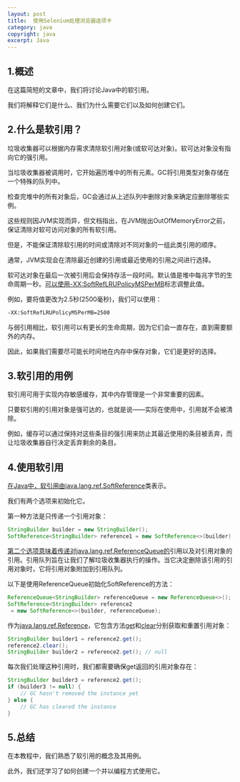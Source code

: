 ```yaml
---
layout: post
title:  使用Selenium处理浏览器选项卡
category: java
copyright: java
excerpt: Java
---
```


## 1.概述

在这篇简短的文章中，我们将讨论Java中的软引用。

我们将解释它们是什么、我们为什么需要它们以及如何创建它们。

## 2.什么是软引用？

垃圾收集器可以根据内存需求清除软引用对象(或软可达对象)。软可达对象没有指向它的强引用。

当垃圾收集器被调用时，它开始遍历堆中的所有元素。GC将引用类型对象存储在一个特殊的队列中。

检查完堆中的所有对象后，GC会通过从上述队列中删除对象来确定应删除哪些实例。

这些规则因JVM实现而异，但文档指出，在JVM抛出OutOfMemoryError之前，保证清除对软可访问对象的所有软引用。

但是，不能保证清除软引用的时间或清除对不同对象的一组此类引用的顺序。

通常，JVM实现会在清除最近创建的引用或最近使用的引用之间进行选择。

软可达对象在最后一次被引用后会保持存活一段时间。默认值是堆中每兆字节的生命周期一秒。[可以使用-XX:SoftRefLRUPolicyMSPerMB](http://www.oracle.com/technetwork/java/hotspotfaq-138619.html#gc_softrefs)标志调整此值。

例如，要将值更改为2.5秒(2500毫秒)，我们可以使用：

```bash
-XX:SoftRefLRUPolicyMSPerMB=2500
```

与弱引用相比，软引用可以有更长的生命周期，因为它们会一直存在，直到需要额外的内存。

因此，如果我们需要尽可能长时间地在内存中保存对象，它们是更好的选择。

## 3.软引用的用例

软引用可用于实现内存敏感缓存，其中内存管理是一个非常重要的因素。

只要软引用的引用对象是强可达的，也就是说——实际在使用中，引用就不会被清除。

例如，缓存可以通过保持对这些条目的强引用来防止其最近使用的条目被丢弃，而让垃圾收集器自行决定丢弃剩余的条目。

## 4.使用软引用

[在Java中，软引用由java.lang.ref.SoftReference](https://docs.oracle.com/en/java/javase/11/docs/api/java.base/java/lang/ref/SoftReference.html)类表示。

我们有两个选项来初始化它。

第一种方法是只传递一个引用对象：

```java
StringBuilder builder = new StringBuilder();
SoftReference<StringBuilder> reference1 = new SoftReference<>(builder);
```

[第二个选项意味着传递对java.lang.ref.ReferenceQueue的](https://docs.oracle.com/en/java/javase/11/docs/api/java.base/java/lang/ref/ReferenceQueue.html)引用以及对引用对象的引用。引用队列旨在让我们了解垃圾收集器执行的操作。当它决定删除该引用的引用对象时，它将引用对象附加到引用队列。

以下是使用ReferenceQueue初始化SoftReference的方法：

```java
ReferenceQueue<StringBuilder> referenceQueue = new ReferenceQueue<>();
SoftReference<StringBuilder> reference2
 = new SoftReference<>(builder, referenceQueue);
```

作为[java.lang.ref.Reference](https://docs.oracle.com/en/java/javase/11/docs/api/java.base/java/lang/ref/Reference.html)，它包含方法[get](https://docs.oracle.com/en/java/javase/11/docs/api/java.base/java/lang/ref/Reference.html#get())和[clear](https://docs.oracle.com/en/java/javase/11/docs/api/java.base/java/lang/ref/Reference.html#clear())分别获取和重置引用对象：

```java
StringBuilder builder1 = reference2.get();
reference2.clear();
StringBuilder builder2 = reference2.get(); // null

```

每次我们处理这种引用时，我们都需要确保get返回的引用对象存在：

```java
StringBuilder builder3 = reference2.get();
if (builder3 != null) {
    // GC hasn't removed the instance yet
} else {
    // GC has cleared the instance
}
```

## 5.总结

在本教程中，我们熟悉了软引用的概念及其用例。

此外，我们还学习了如何创建一个并以编程方式使用它。
